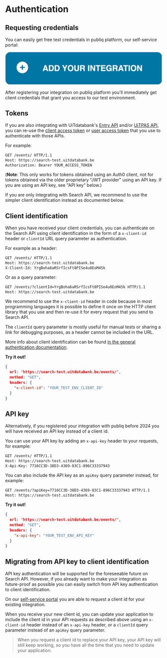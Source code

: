 # Authentication

## Requesting credentials

You can easily get free test credentials in publiq platform, our self-service portal:

[![Add your entry API integration](https://raw.githubusercontent.com/cultuurnet/apidocs/main/assets/add-your-integration.svg)](https://platform.publiq.be)

After registering your integration on publiq platform you'll immediately get client credentials that grant you access to our test environment.

## Tokens

If you are also integrating with UiTdatabank's [Entry API](../entry-api/introduction.md) and/or [UiTPAS API](https://docs.publiq.be/docs/uitpas/introduction), you can re-use the [client access token](https://docs.publiq.be/docs/authentication/methods/client-access-token) or [user access token](https://docs.publiq.be/docs/authentication/methods/user-access-token) that you use to authenticate with those APIs.

For example:

```http
GET /events/ HTTP/1.1
Host: https://search-test.uitdatabank.be
Authorization: Bearer YOUR_ACCESS_TOKEN
```

(**Note**: This only works for tokens obtained using an Auth0 client, not for tokens obtained via the older proprietary "JWT provider" using an API key. If you are using an API key, see "API key" below.)

If you are only integrating with Search API, we recommend to use the simpler client identification instead as documented below.

## Client identification

When you have received your client credentials, you can authenticate on the Search API using client identification in the form of a `x-client-id` header or `clientId` URL query parameter as authentication.

For example as a header:

```http
GET /events/ HTTP/1.1
Host: https://search-test.uitdatabank.be
X-Client-Id: YrgBoha6aRSrfIcsFt8PISe4u0EoM45k
```

Or as a query parameter:

```
GET /events/?clientId=YrgBoha6aRSrfIcsFt8PISe4u0EoM45k HTTP/1.1
Host: https://search-test.uitdatabank.be
```

We recommend to use the `x-client-id` header in code because in most programming languages it is possible to define it once on the HTTP client library that you use and then re-use it for every request that you send to Search API.

The `clientId` query parameter is mostly useful for manual tests or sharing a link for debugging purposes, as a header cannot be included in the URL.

More info about client identification can be found [in the general authentication documentation](https://docs.publiq.be/docs/authentication/methods/client-identification).

**Try it out!**

```json http
{
  url: 'https://search-test.uitdatabank.be/events/',
  method: "GET",
  headers: {
    "x-client-id": "YOUR_TEST_ENV_CLIENT_ID"
  }
}
```

## API key

Alternatively, if you registered your integration with publiq before 2024 you will have received an API key instead of a client id.

You can use your API key by adding an `x-api-key` header to your requests, for example:

```http
GET /events/ HTTP/1.1
Host: https://search-test.uitdatabank.be
X-Api-Key: 7716CC3D-38D3-4369-83C1-896C33337943
```

You can also include the API key as an `apiKey` query parameter instead, for example:

```http
GET /events/?apiKey=7716CC3D-38D3-4369-83C1-896C33337943 HTTP/1.1
Host: https://search-test.uitdatabank.be
```

**Try it out!**

```json http
{
  url: 'https://search-test.uitdatabank.be/events/',
  method: "GET",
  headers: {
    "x-api-key": "YOUR_TEST_ENV_API_KEY"
  }
}
```

## Migrating from API key to client identification

API key authentication will be supported for the foreseeable future on Search API. However, if you already want to make your integration as future-proof as possible you can easily switch from API key authentication to client identification.

On our [self-service portal](https://platform.publiq.be) you are able to request a client id for your existing integration.

When you receive your new client id, you can update your application to include the client id in your API requests as described above using an `x-client-id` header instead of an `x-api-key` header, or a `clientId` query parameter instead of an `apiKey` query parameter.

<!-- theme: success -->

> When you request a client id to replace your API key, your API key will still keep working, so you have all the time that you need to update your application.
